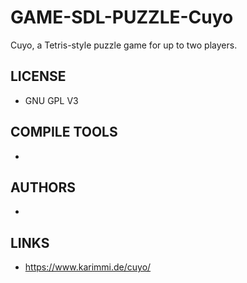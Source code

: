 # GAME-SDL-PUZZLE-Cuyo
Cuyo, a Tetris-style puzzle game for up to two players.

## LICENSE
* GNU GPL V3

## COMPILE TOOLS
* 
 
## AUTHORS
* 

## LINKS
* https://www.karimmi.de/cuyo/
